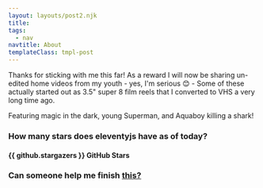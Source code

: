 ```yaml
---
layout: layouts/post2.njk
title:
tags:
  - nav
navtitle: About
templateClass: tmpl-post
---
```


<style>
.about-page a {
  color: var(--primary-color);
  font-weight: 700;
}
</style>

Thanks for sticking with me this far! As a reward I will now be sharing un-edited home videos from my youth - yes, I'm serious 😊 - Some of these actually started out as 3.5" super 8 film reels that I converted to VHS a very long time ago.

<!-- [Old home movies and surf](/img/home-movies-and-surf_2.mp4) -->
Featuring magic in the dark, young Superman, and Aquaboy killing a shark!

<!-- <video width="800" controls>
  <source src="/videos/home-movies-and-surf_1.mp4" type="video/mp4">
</video>

<video width="800" controls>
<source src="/img/me-surfing_2019.mp4" type="videp/mp4">
</video> -->


### How many stars does eleventyjs have as of today?
<p id="date"></p>

#### {{ github.stargazers }} GitHub Stars

### Can someone help me finish [this?](https://github.com/matto2/convert-a-theme_to11ty)




